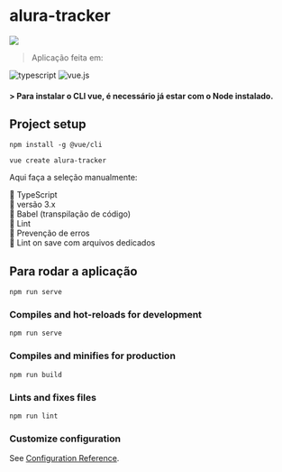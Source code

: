 # alura-tracker

<img src="https://img.shields.io/badge/-em%20desenvolvimento-blueviolet" />

> Aplicação feita em:
<img src="https://img.shields.io/badge/TypeScript-007ACC?style=for-the-badge&logo=typescript&logoColor=white" alt="typescript"/>
<img src="https://img.shields.io/badge/Vue.js-35495E?style=for-the-badge&logo=vue.js&logoColor=4FC08D" alt="vue.js" />
	



#### > Para instalar o CLI vue, é necessário já estar com o Node instalado.


## Project setup
```
npm install -g @vue/cli
```
```
vue create alura-tracker
```
<p>Aqui faça a seleção manualmente:</p>
🫧 TypeScript </br>
🫧 versão 3.x </br>
🫧 Babel (transpilação de código)</br>
</ hr>
🫧 Lint</br>
🫧 Prevenção de erros </br>
🫧 Lint on save com arquivos dedicados

## Para rodar a aplicação
```
npm run serve
```

### Compiles and hot-reloads for development
```
npm run serve
```

### Compiles and minifies for production
```
npm run build
```

### Lints and fixes files
```
npm run lint
```

### Customize configuration
See [Configuration Reference](https://cli.vuejs.org/config/).
